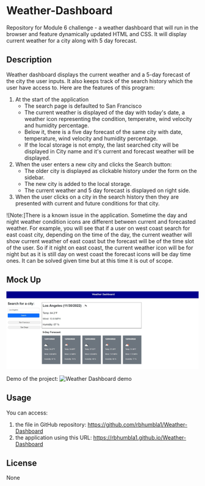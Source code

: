# Weather-Dashboard
Repository for Module 6 challenge - a weather dashboard that will run in the browser and feature dynamically updated HTML and CSS.  It will display current weather  for a city along with 5 day forecast.

## Description
Weather dashboard displays the current weather and a 5-day forecast of the city the user inputs.  It also keeps track of the search history which the user have access to. Here are the features of this program:

1. At the start of the application
    * The search page is defaulted to San Francisco
    * The current weather is displayed of the day with today's date,  a weather icon representing the condition, temperatre, wind velocity and humidity percentage.  
    * Below it, there is a five day forecast of the same city with date, temperature, wind velocity and humidity percentage.
    * If the local storage is not empty, the last searched city will be displayed in City name and it's current and forecast weather will be displayed.
2. When the user enters a new city and clicks the Search button:
    * The older city is displayed as clickable history under the form on the sidebar.
    * The new city is added to the local storage.     
    * The current weather and 5 day forecast is displayed on right side.
3. When the user clicks on a city in the search history then they are presented with current and future conditions for that city.

![Note:]There is a known issue in the application.  Sometime the day and night weather condition icons are different between current and forecasted weather.  For example,  you will see that if a user on west coast search for east coast city, depending on the time of the day, the current weather will show current weather of east coast but the forecast will be of the time slot of the user.  So if it night on east coast, the current weather icon will be for night but as it is still day on west coast the forecast icons will be day time ones.  It can be solved given time but at this time it is out of scope.


## Mock Up

![Screenshot of the dashboard](./assets/images/Screenshot.JPG)

Demo of the project:
![Weather Dashboard demo](./assets/images/Weather-Dashboard.gif)


## Usage
You can access:
1. the file in GitHub repository: https://github.com/rbhumbla1/Weather-Dashboard
2. the application using this URL: https://rbhumbla1.github.io/Weather-Dashboard

## License
None
